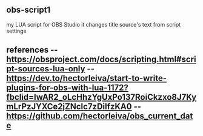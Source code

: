 ## obs-script1
my LUA script for OBS Studio
it changes title source's text from script settings

references
-- https://obsproject.com/docs/scripting.html#script-sources-lua-only
-- https://dev.to/hectorleiva/start-to-write-plugins-for-obs-with-lua-1172?fbclid=IwAR2_oLcHhzYgUxPo137RoiCkzxo8J7KymLrPzJYXCe2jZNclc7zDiIfzKA0
-- https://github.com/hectorleiva/obs_current_date
----------------------------------------------------------
